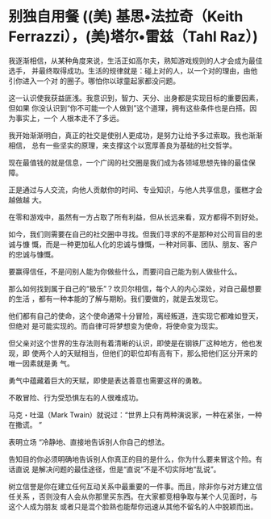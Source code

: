 # 别独自用餐  ((美) 基思•法拉奇（Keith Ferrazzi），(美)塔尔•雷兹（Tahl Raz）) 

我逐渐相信，从某种角度来说，生活正如高尔夫，熟知游戏规则的人才会成为最佳选手，
并最终取得成功。生活的规律就是：碰上对的人，以一个对的理由，由他引你进入一个对
的圈子。哪怕你以球童起家都没问题。

这一认识使我获益匪浅。我意识到，智力、天分、出身都是实现目标的重要因素，但如果
你没认识到“你不可能一个人做到”这个道理，拥有这些条件也是白搭。因为事实上，一个
人根本走不了多远。

我开始渐渐明白，真正的社交是使别人更成功，是努力让给予多过索取。我也渐渐相信，
总有一些坚实的原理，来支撑这个以宽厚善良为基础的社交哲学。

现在最值钱的就是信息，一个广阔的社交圈是我们成为各领域思想先锋的最佳保障。

正是通过与人交流，向他人贡献你的时间、专业知识，与他人共享信息，蛋糕才会越做越
大。

在零和游戏中，虽然有一方占取了所有利益，但从长远来看，双方都得不到好处。

如今，我们则需要在自己的社交圈中寻找。但我们寻求的不是那种对公司盲目的忠诚与慷
慨，而是一种更加私人化的忠诚与慷慨，一种对同事、团队、朋友、客户的忠诚与慷慨。

要赢得信任，不是问别人能为你做些什么，而要问自己能为别人做些什么。

那么如何找到属于自己的“极乐”？坎贝尔相信，每个人的内心深处，对自己最想要的生活
，都有一种本能的了解与期盼。我们要做的，就是去发现它。

他们都有自己的使命，这个使命通常十分冒险，离经叛道，连实现它都难如登天，但绝对
是可能实现的。而自律可将梦想变为使命，将使命变为现实。

但父亲对这个世界的生存法则有着清晰的认识，即使是在钢铁厂这种地方，他也发现，即
使两个人的天赋相当，但他们的职位却有高有下，那么把他们区分开来的唯一因素就是勇
气。

勇气中蕴藏着巨大的天赋，即使是表达善意也需要这样的勇敢。

不敢冒险、行为受恐惧左右的人很难成功。

马克・吐温（Mark Twain）就说过：“世界上只有两种演说家，一种在紧张，一种在撒谎。
”

表明立场 “冷静地、直接地告诉别人你自己的想法。

告知目的你必须明确地告诉别人你真正的目的是什么，你为什么要来冒这个险。有话直说
是解决问题的最佳途径，但是“直说”不是不切实际地“乱说”。

树立信誉是你在建立任何互动关系中最重要的一件事。而且，除非你与对方建立信任关系
，否则没有人会从你那里买东西。在大家都竞相争取与某个人见面时，与这个人成为朋友
或者只是混个脸熟也能帮你迅速从其他不留名的人中脱颖而出。

